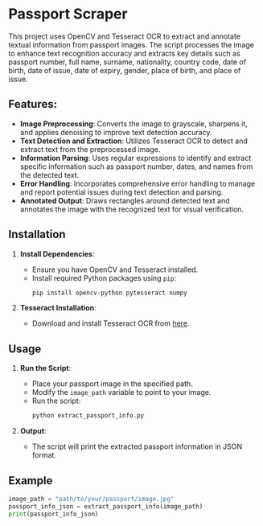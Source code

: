 # Passport Scraper

This project uses OpenCV and Tesseract OCR to extract and annotate textual information from passport images. The script processes the image to enhance text recognition accuracy and extracts key details such as passport number, full name, surname, nationality, country code, date of birth, date of issue, date of expiry, gender, place of birth, and place of issue.

## Features:
- **Image Preprocessing**: Converts the image to grayscale, sharpens it, and applies denoising to improve text detection accuracy.
- **Text Detection and Extraction**: Utilizes Tesseract OCR to detect and extract text from the preprocessed image.
- **Information Parsing**: Uses regular expressions to identify and extract specific information such as passport number, dates, and names from the detected text.
- **Error Handling**: Incorporates comprehensive error handling to manage and report potential issues during text detection and parsing.
- **Annotated Output**: Draws rectangles around detected text and annotates the image with the recognized text for visual verification.

## Installation
1. **Install Dependencies**:
    - Ensure you have OpenCV and Tesseract installed.
    - Install required Python packages using `pip`:
      ```bash
      pip install opencv-python pytesseract numpy
      ```

2. **Tesseract Installation**:
    - Download and install Tesseract OCR from [here](https://github.com/tesseract-ocr/tesseract).

## Usage
1. **Run the Script**:
    - Place your passport image in the specified path.
    - Modify the `image_path` variable to point to your image.
    - Run the script:
      ```python
      python extract_passport_info.py
      ```

2. **Output**:
    - The script will print the extracted passport information in JSON format.

## Example
```python
image_path = "path/to/your/passport/image.jpg"
passport_info_json = extract_passport_info(image_path)
print(passport_info_json)
